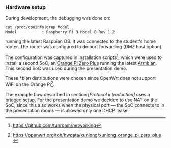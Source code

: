 ### Hardware setup

During development,
the debugging was done on:

```
cat /proc/cpuinfo|grep Model
Model           : Raspberry Pi 3 Model B Rev 1.2
```

running the latest Raspbian OS.
It was connected to the student's home router.
The router was configured to do port forwarding (DMZ host option).

The configuration was captured in installation scripts[^tunroamnetworking],
which were used to install a second SoC, an
[Orange Pi Zero Plus](http://www.orangepi.org/OrangePiZeroPlus/)
running the latest
[Armbian](https://www.armbian.com/orange-pi-zero-plus/).
This second SoC was used during the presentation demo.

[^tunroamnetworking]: https://github.com/tunroam/networking

These *bian distributions were chosen since OpenWrt
does not support WiFi on the Orange Pi[^openwrtwifi].

[^openwrtwifi]: https://openwrt.org/toh/hwdata/xunlong/xunlong_orange_pi_zero_plus



<!--
About the [Orange Pi Zero Plus](https://openwrt.org/toh/hwdata/xunlong/xunlong_orange_pi_zero_plus)
we used for testing, OpenWrt stated that WLAN was
['not supported'](https://openwrt.org/toh/views/toh_available_864?dataflt%5BModel*~%5D=zero+plus)

https://openwrt.org/toh/views/toh_available_864?dataflt%5BModel*~%5D=zero+plus
https://openwrt.org/toh/views/toh_fwdownload?dataflt%5BCPU*%7E%5D=h5&dataflt%5BModel*%7E%5D=orange
https://openwrt.org/toh/views/toh_packagedownload?dataflt%5BModel*~%5D=orange&dataflt%5BCPU*~%5D=h5
https://openwrt.org/toh/hwdata/xunlong/xunlong_orange_pi_zero_plus
https://forum.openwrt.org/t/orange-pi-zero-plus/13961
https://github.com/orangepi-xunlong/OrangePi_Build


### SoC reachable from internet

- Inserted SD card with Raspbian
- Connected RPi to ISP provided router
  - Bind MAC of eth RPi to fixed IP
  - Set fixed IP as DMZ host (i.e. forward all ports)
  - The device is now reachable from the internet
- SSH RPi from Surfnet office
  - `apt show freeradius` shows old version
  - `cat /etc/issue` showed Raspbian 8
  - Preforms dist. upgrade
  - Dist. upgrade fails; no space left (2GB SD card)
- At physical location again
  - Disable access from internet to RPi
  - Download Raspbian 10
  - `dd` onto new SD (16GB) using Pinebook's build in card reader
  - Try to boot new SD in RPi, fails
  - `dd` onto another 16GB SD card
  - Try to boot; fails
  - Using a [Chromebook](https://www.raspberrypi.org/documentation/installation/installing-images/chromeos.md) with external card reader to create SD card
  - RPi boots
  - No SSH
  - Removes SD card again, [enable](https://stackoverflow.com/questions/41318597/ssh-connection-refused-on-raspberry-pi) SSH
  - Boot RPi, SSH works
  - Enable access from internet

-->

The example flow described in section
*[Protocol introduction]* uses a bridged setup.
For the presentation demo we decided to use NAT on the SoC,
since this also works when the physical port 
&mdash; the SoC connects to in the presentation rooms &mdash;
is allowed only one DHCP lease.

<!--
situations:

- SoC as L2 bridge. Not an AP managed by router but managed by SoC
- double NAT, L2 interconnected with router
- existing router with VPN server and radius client, SoC as updated radius server

https://www.raspberrypi.org/documentation/configuration/wireless/access-point.md#internet-sharing

[bridging interfaces to avoid double NAT](https://askubuntu.com/questions/62027/how-do-i-bridge-network-interfaces)
-->

